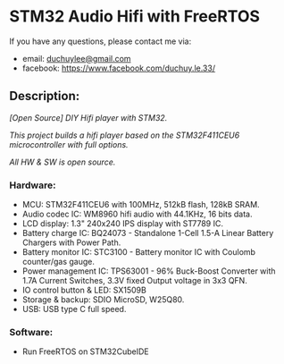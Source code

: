 # STM32 Audio Hifi with FreeRTOS
If you have any questions, please contact me via:
- email: duchuylee@gmail.com
- facebook: https://www.facebook.com/duchuy.le.33/

## Description:
 *[Open Source] DIY Hifi player with STM32.*
 
 *This project builds a hifi player based on the STM32F411CEU6 microcontroller with full options.*
 
 *All HW & SW is open source.*
 ### Hardware:
  + MCU: STM32F411CEU6 with 100MHz, 512kB flash, 128kB SRAM.
  + Audio codec IC: WM8960 hifi audio with 44.1KHz, 16 bits data.
  + LCD display: 1.3" 240x240 IPS display with ST7789 IC.
  + Battery charge IC: BQ24073 -  Standalone 1-Cell 1.5-A Linear Battery Chargers with Power Path.
  + Battery monitor IC: STC3100 - Battery monitor IC with Coulomb counter/gas gauge.
  + Power management IC: TPS63001 - 96% Buck-Boost Converter with 1.7A Current Switches, 3.3V fixed Output voltage in 3x3 QFN.
  + IO control button & LED: SX1509B
  + Storage & backup: SDIO MicroSD, W25Q80.
  + USB: USB type C full speed.
  ### Software:
  + Run FreeRTOS on STM32CubeIDE  
